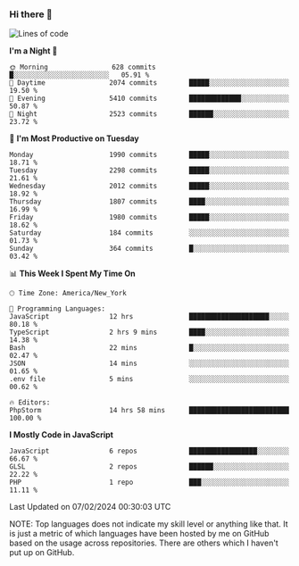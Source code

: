 ### Hi there 👋

<!--
**LynxJinxxy/LynxJinxxy** is a ✨ _special_ ✨ repository because its `README.md` (this file) appears on your GitHub profile.

Here are some ideas to get you started:

- 🔭 I’m currently working on ...
- 🌱 I’m currently learning ...
- 👯 I’m looking to collaborate on ...
- 🤔 I’m looking for help with ...
- 💬 Ask me about ...
- 📫 How to reach me: ...
- 😄 Pronouns: ...
- ⚡ Fun fact: ...
-->

<!--START_SECTION:waka-->
![Lines of code](https://img.shields.io/badge/From%20Hello%20World%20I%27ve%20Written-26.3%20million%20lines%20of%20code-blue)

**I'm a Night 🦉** 

```text
🌞 Morning                628 commits         █░░░░░░░░░░░░░░░░░░░░░░░░   05.91 % 
🌆 Daytime                2074 commits        █████░░░░░░░░░░░░░░░░░░░░   19.50 % 
🌃 Evening                5410 commits        █████████████░░░░░░░░░░░░   50.87 % 
🌙 Night                  2523 commits        ██████░░░░░░░░░░░░░░░░░░░   23.72 % 
```
📅 **I'm Most Productive on Tuesday** 

```text
Monday                   1990 commits        █████░░░░░░░░░░░░░░░░░░░░   18.71 % 
Tuesday                  2298 commits        █████░░░░░░░░░░░░░░░░░░░░   21.61 % 
Wednesday                2012 commits        █████░░░░░░░░░░░░░░░░░░░░   18.92 % 
Thursday                 1807 commits        ████░░░░░░░░░░░░░░░░░░░░░   16.99 % 
Friday                   1980 commits        █████░░░░░░░░░░░░░░░░░░░░   18.62 % 
Saturday                 184 commits         ░░░░░░░░░░░░░░░░░░░░░░░░░   01.73 % 
Sunday                   364 commits         █░░░░░░░░░░░░░░░░░░░░░░░░   03.42 % 
```


📊 **This Week I Spent My Time On** 

```text
🕑︎ Time Zone: America/New_York

💬 Programming Languages: 
JavaScript               12 hrs              ████████████████████░░░░░   80.18 % 
TypeScript               2 hrs 9 mins        ████░░░░░░░░░░░░░░░░░░░░░   14.38 % 
Bash                     22 mins             █░░░░░░░░░░░░░░░░░░░░░░░░   02.47 % 
JSON                     14 mins             ░░░░░░░░░░░░░░░░░░░░░░░░░   01.65 % 
.env file                5 mins              ░░░░░░░░░░░░░░░░░░░░░░░░░   00.62 % 

🔥 Editors: 
PhpStorm                 14 hrs 58 mins      █████████████████████████   100.00 % 
```

**I Mostly Code in JavaScript** 

```text
JavaScript               6 repos             █████████████████░░░░░░░░   66.67 % 
GLSL                     2 repos             ██████░░░░░░░░░░░░░░░░░░░   22.22 % 
PHP                      1 repo              ███░░░░░░░░░░░░░░░░░░░░░░   11.11 % 
```




 Last Updated on 07/02/2024 00:30:03 UTC
<!--END_SECTION:waka-->
NOTE: Top languages does not indicate my skill level or anything like that. It is just a metric of which languages have been hosted by me on GitHub based on the usage across repositories. There are others which I haven't put up on GitHub.
